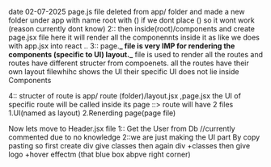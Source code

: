 date 02-07-2025
page.js file deleted from app/ folder and made a new folder under app with name root with () if we dont
place () so it wont work (reason currently dont know)
2:: then inside(root)/components and create page.jsx file here it will render all the componennts inside it
as like we does with app.jsx into react ..
3:: page.**_ file is very IMP for rendering the components (specific to UI)
layout._** file is used to render all the routes and routes have different structer from compoenets.
all the routes have their own layout filewhihc shows the UI their specific UI does not lie inside Components

4:: structer of route is app/ route (folder)/layout.jsx ,page.jsx the UI of specific route will be called inside its page ::> route will have 2 files 1.UI(named as layout)
2.Renerding page(page file)

Now lets move to Header.jsx file
1:: Get the User from Db //currently commented due to no knowledge
2::we are just making the UI part By copy pasting so first create div give classes then again div +classes then give logo +hover effectm (that blue box abpve right corner)
